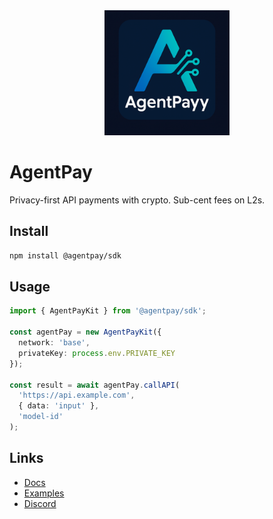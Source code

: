 <div align="center">
  <img src="./AgentPayy-Logo-agent-native-open-framework-for-ai-and-api-payments.png" alt="AgentPay Logo" width="200"/>
</div>

# AgentPay

Privacy-first API payments with crypto. Sub-cent fees on L2s.

## Install
```bash
npm install @agentpay/sdk
```

## Usage
```typescript
import { AgentPayKit } from '@agentpay/sdk';

const agentPay = new AgentPayKit({
  network: 'base',
  privateKey: process.env.PRIVATE_KEY
});

const result = await agentPay.callAPI(
  'https://api.example.com',
  { data: 'input' },
  'model-id'
);
```

## Links
- [Docs](./docs/getting-started.md)
- [Examples](./examples/)
- [Discord](https://discord.gg/agentpay) 